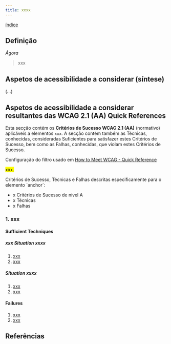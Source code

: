 ```yaml
---
title: xxxx
---
```


[índice](index.md)

## Definição

*Ágora*

> xxx

## Aspetos de acessibilidade a considerar (síntese)

(...)



## Aspetos de acessibilidade a considerar resultantes das WCAG 2.1 (AA) Quick References

Esta secção contém os **Critérios de Sucesso WCAG 2.1 (AA)** (normativo) aplicáveis a elementos `xxx`. A secção contém também as Técnicas, conhecidas, consideradas Suficientes para satisfazer estes Critérios de Sucesso, bem como as Falhas, conhecidas, que violam estes Critérios de Sucesso.

Configuração do filtro usado em [How to Meet WCAG - Quick Reference](#)

<mark>xxx.</mark>

Critérios de Sucesso, Técnicas e Falhas descritas especificamente para o elemento ´anchor`:
- x Critérios de Sucesso de nível A
- x Técnicas
- x Falhas

### 1. xxx 

#### Sufficient Techniques
##### xxx Situation xxxx

1. [xxx](#)
2. [xxx](#)

##### Situation xxxx

1. [xxx](#)
2. [xxx](#)

#### Failures

1. [xxx](#)
2. [xxx](#)

## Referências

